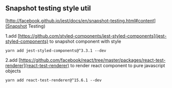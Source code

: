 ## Snapshot testing style util

[http://facebook.github.io/jest/docs/en/snapshot-testing.html#content](Snapshot Testing)

1.add [https://github.com/styled-components/jest-styled-components](jest-styled-components) to snapshot component with style

```
yarn add jest-styled-components@^3.3.1 --dev
```

2.add [https://github.com/facebook/react/tree/master/packages/react-test-renderer](react-test-renderer) to render react component to pure javascript objects

```
yarn add react-test-renderer@^15.6.1 --dev
```